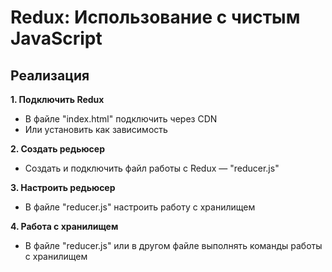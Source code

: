 # Redux: Использование с чистым JavaScript

## Реализация
**1. Подключить Redux**
- В файле "index.html" подключить через CDN
- Или установить как зависимость

**2. Создать редьюсер**
- Создать и подключить файл работы с Redux — "reducer.js"

**3. Настроить редьюсер**
- В файле "reducer.js" настроить работу с хранилищем

**4. Работа с хранилищем**
- В файле "reducer.js" или в другом файле выполнять команды работы с хранилищем